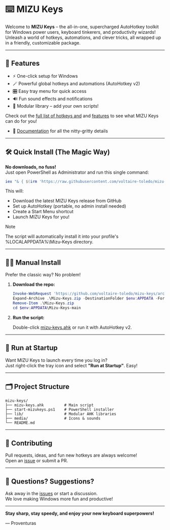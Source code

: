 # ⌨️ MIZU Keys

Welcome to **MIZU Keys** – the all-in-one, supercharged AutoHotkey toolkit for Windows power users, keyboard tinkerers, and productivity wizards!  
Unleash a world of hotkeys, automations, and clever tricks, all wrapped up in a friendly, customizable package.

---

## 🚀 Features

- ⚡️ One-click setup for Windows
- 🪄 Powerful global hotkeys and automations (AutoHotkey v2)
- 🎛️ Easy tray menu for quick access
- 🔊 Fun sound effects and notifications
- 🧩 Modular library – add your own scripts!

Check out the [full list of hotkeys and](docs/README.md#hotkeys) and [features](docs/README.md#features) to see what MIZU Keys can do for you!

- 📜 [Documentation](docs/README.md) for all the nitty-gritty details

---

## 🛠️ Quick Install (The Magic Way)

**No downloads, no fuss!**  
Just open PowerShell as Administrator and run this single command:

```powershell
iex "& { $(irm 'https://raw.githubusercontent.com/voltaire-toledo/mizu-keys/main/start-mizukeys.ps1') }"
```

This will:

- Download the latest MIZU Keys release from GitHub  
- Set up AutoHotkey (portable, no admin install needed)
- Create a Start Menu shortcut
- Launch MIZU Keys for you!

> [!NOTE]  
> The script will automatically install it into your profile's %LOCALAPPDATA%\Mizu-Keys directory.

---

## 🧑‍💻 Manual Install

Prefer the classic way? No problem!

1. **Download the repo:**

   ```powershell
   Invoke-WebRequest 'https://github.com/voltaire-toledo/mizu-keys/archive/refs/heads/main.zip' -OutFile .\Mizu-Keys.zip
   Expand-Archive .\Mizu-Keys.zip -DestinationFolder $env:APPDATA -Force
   Remove-Item .\Mizu-Keys.zip
   cd $env:APPDATA\Mizu-Keys-main
   ```

2. **Run the script:**

   Double-click [mizu-keys.ahk](http://_vscodecontentref_/0) or run it with AutoHotkey v2.

---

## 🏁 Run at Startup

Want MIZU Keys to launch every time you log in?  
Just right-click the tray icon and select **"Run at Startup"**. Easy!

---

## 🗂️ Project Structure

```plaintext
mizu-keys/
├── mizu-keys.ahk         # Main script
├── start-mizukeys.ps1    # PowerShell installer
├── lib/                  # Modular AHK libraries
├── media/                # Icons & sounds
└── README.md
```

---

## 🤝 Contributing

Pull requests, ideas, and fun new hotkeys are always welcome!  
Open an [issue](https://github.com/voltaire-toledo/mizu-keys/issues) or submit a PR.

---

## 💬 Questions? Suggestions?

Ask away in the [issues](https://github.com/voltaire-toledo/mizu-keys/issues) or start a discussion.  
We love making Windows more fun and productive!

---

**Stay sharp, stay speedy, and enjoy your new keyboard superpowers!**

— Proventuras
